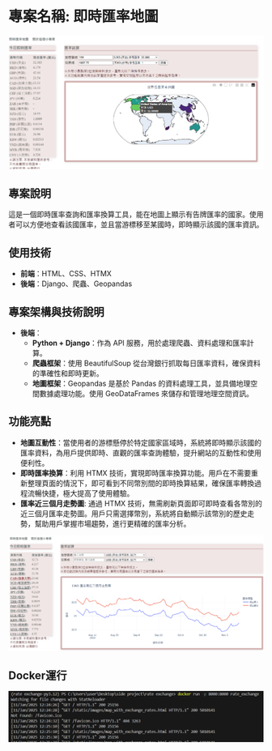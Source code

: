 # 專案名稱: 即時匯率地圖

![alt text](static/images/image.png)


## 專案說明
這是一個即時匯率查詢和匯率換算工具，能在地圖上顯示有告牌匯率的國家。使用者可以方便地查看該國匯率，並且當游標移至某國時，即時顯示該國的匯率資訊。

## 使用技術
- **前端**：HTML、CSS、HTMX
- **後端**：Django、爬蟲、Geopandas

## 專案架構與技術說明
- **後端**：
  - **Python + Django**：作為 API 服務，用於處理爬蟲、資料處理和匯率計算。
  - **爬蟲框架**：使用 BeautifulSoup 從台灣銀行抓取每日匯率資料，確保資料的準確性和即時更新。
  - **地圖框架**：Geopandas 是基於 Pandas 的資料處理工具，並具備地理空間數據處理功能。使用 GeoDataFrames 來儲存和管理地理空間資訊。

## 功能亮點
- **地圖互動性**：當使用者的游標懸停於特定國家區域時，系統將即時顯示該國的匯率資料，為用戶提供即時、直觀的匯率查詢體驗，提升網站的互動性和使用便利性。
- **即時匯率換算**：利用 HTMX 技術，實現即時匯率換算功能。用戶在不需要重新整理頁面的情況下，即可看到不同幣別間的即時換算結果，確保匯率轉換過程流暢快捷，極大提高了使用體驗。
- **匯率近三個月走勢圖**: 通過 HTMX 技術，無需刷新頁面即可即時查看各幣別的近三個月匯率走勢圖。用戶只需選擇幣別，系統將自動顯示該幣別的歷史走勢，幫助用戶掌握市場趨勢，進行更精確的匯率分析。

![alt text](static/images/rate_history.png)

## Docker運行
![alt text](static/images/docker.png)
